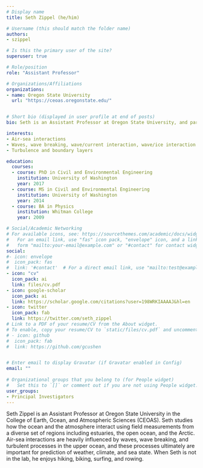 ```yaml
---
# Display name
title: Seth Zippel (he/him)

# Username (this should match the folder name)
authors:
- szippel

# Is this the primary user of the site?
superuser: true

# Role/position
role: "Assistant Professor"

# Organizations/Affiliations
organizations:
- name: Oregon State University
  url: "https://ceoas.oregonstate.edu/"


# Short bio (displayed in user profile at end of posts)
bio: Seth is an Assistant Professor at Oregon State University, and part of the Physics of Oceans and Atmospheres discipline group. He studies air/sea interactions, including waves and turbulence at the ocean surface. He is also an Adjunct at Woods Hole Oceanographic Institution.

interests:
- Air-sea interactions
- Waves, wave breaking, wave/current interaction, wave/ice interaction
- Turbulence and boundary layers

education:
  courses:
  - course: PhD in Civil and Environmental Engineering
    institution: University of Washington
    year: 2017
  - course: MS in Civil and Environmental Engineering
    institution: University of Washington
    year: 2014
  - course: BA in Physics
    institution: Whitman College
    year: 2009

# Social/Academic Networking
# For available icons, see: https://sourcethemes.com/academic/docs/widgets/#icons
#   For an email link, use "fas" icon pack, "envelope" icon, and a link in the
#   form "mailto:your-email@example.com" or "#contact" for contact widget.
social:
#- icon: envelope
#  icon_pack: fas
#  link: '#contact'  # For a direct email link, use "mailto:test@example.org".
- icon: "cv"
  icon_pack: ai
  link: files/cv.pdf
- icon: google-scholar
  icon_pack: ai
  link: https://scholar.google.com/citations?user=198WRKIAAAAJ&hl=en
- icon: twitter
  icon_pack: fab
  link: https://twitter.com/seth_zippel
# Link to a PDF of your resume/CV from the About widget.
# To enable, copy your resume/CV to `static/files/cv.pdf` and uncomment the lines below.  
# - icon: github
#  icon_pack: fab
#  link: https://github.com/gcushen


# Enter email to display Gravatar (if Gravatar enabled in Config)
email: ""
  
# Organizational groups that you belong to (for People widget)
#   Set this to `[]` or comment out if you are not using People widget.  
user_groups:
- Principal Investigators
---
```


Seth Zippel is an Assistant Professor at Oregon State University in the College of Earth, Ocean, and Atmospheric Sciences (CEOAS). Seth studies how the ocean and the atmosphere interact using field measurements from a diverse set of regions including estuaries, the open ocean, and the Arctic. Air-sea interactions are heavily influenced by waves, wave breaking, and turbulent processes in the upper ocean, and these processes ultimately are important for prediction of weather, climate, and sea state. When Seth is not in the lab, he enjoys hiking, biking, surfing, and rowing.

